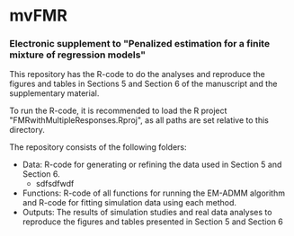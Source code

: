 # mvFMR

### Electronic supplement to "Penalized estimation for a finite mixture of regression models"

This repository has the R-code to do the analyses and reproduce the figures and tables in Sections 5 and Section 6 of the manuscript and the supplementary material.

To run the R-code, it is recommended to load the R project "FMRwithMultipleResponses.Rproj", as all paths are set relative to this directory.

The repository consists of the following folders:
* Data: R-code for generating or refining the data used in Section 5 and Section 6.
  * sdfsdfwdf
* Functions: R-code of all functions for running the EM-ADMM algorithm and R-code for fitting simulation data using each method.
* Outputs: The results of simulation studies and real data analyses to reproduce the figures and tables presented in Section 5 and Section 6
